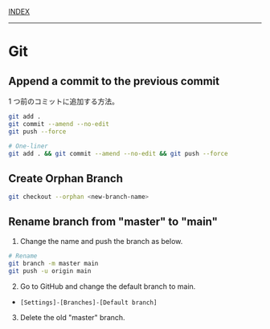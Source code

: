 [INDEX](../)

---

# Git

## Append a commit to the previous commit

1 つ前のコミットに追加する方法。

```bash
git add .
git commit --amend --no-edit
git push --force
```

```bash
# One-liner
git add . && git commit --amend --no-edit && git push --force
```

## Create Orphan Branch

```bash
git checkout --orphan <new-branch-name>
```

## Rename branch from "master" to "main"

1. Change the name and push the branch as below.

  ```bash
  # Rename
  git branch -m master main
  git push -u origin main
  ```

2. Go to GitHub and change the default branch to main.

  * `[Settings]-[Branches]-[Default branch]`

3. Delete the old "master" branch.
